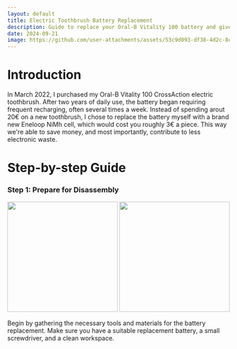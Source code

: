 ```yaml
---
layout: default
title: Electric Toothbrush Battery Replacement
description: Guide to replace your Oral-B Vitality 100 battery and give your toothbrush a second life!
date: 2024-09-21
image: https://github.com/user-attachments/assets/53c9d093-df38-4d2c-8c56-df0aaebdbd66
---
```


# Introduction

In March 2022, I purchased my Oral-B Vitality 100 CrossAction electric toothbrush. After two years of daily use, the battery began requiring frequent recharging, often several times a week. Instead of spending arout 20€ on a new toothbrush, I chose to replace the battery myself with a brand new Eneloop NiMh cell, which would cost you roughly 3€ a piece. This way we're able to save money, and most importantly, contribute to less electronic waste.

# Step-by-step Guide

### Step 1: Prepare for Disassembly

<p align="center">
  <img src="https://github.com/user-attachments/assets/9fb64cb9-be13-472b-ad88-04136b30b78a" width="250" loading="lazy">
  <img src="https://github.com/user-attachments/assets/a1ab916a-5335-46e9-b455-4c8891390626" width="250" loading="lazy">
</p>

Begin by gathering the necessary tools and materials for the battery replacement. Make sure you have a suitable replacement battery, a small screwdriver, and a clean workspace. 

